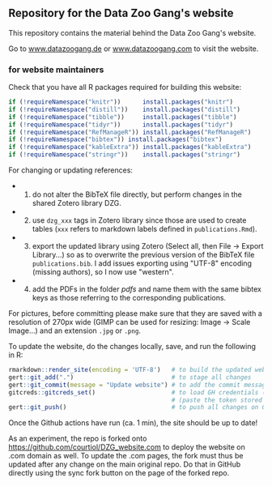 ## Repository for the Data Zoo Gang's website

This repository contains the material behind the Data Zoo Gang's website.

Go to www.datazoogang.de or www.datazoogang.com to visit the website.

### for website maintainers

Check that you have all R packages required for building this website:

```r
if (!requireNamespace("knitr"))      install.packages("knitr")
if (!requireNamespace("distill"))    install.packages("distill")
if (!requireNamespace("tibble"))     install.packages("tibble")
if (!requireNamespace("tidyr"))      install.packages("tidyr")
if (!requireNamespace("RefManageR")) install.packages("RefManageR")
if (!requireNamespace("bibtex")) install.packages("bibtex")
if (!requireNamespace("kableExtra")) install.packages("kableExtra")
if (!requireNamespace("stringr"))    install.packages("stringr")
```

For changing or updating references: 

- 1. do not alter the BibTeX file directly, but perform changes in the shared Zotero library DZG.
- 2. use `dzg_xxx` tags in Zotero library since those are used to create tables (`xxx` refers to markdown labels defined in `publications.Rmd`).
- 3. export the updated library using Zotero (Select all, then File -> Export Library...) so as to overwrite the previous version of the BibTeX file `publications.bib`. I add issues exporting using "UTF-8" encoding (missing authors), so I now use "western".
- 4. add the PDFs in the folder *pdfs* and name them with the same bibtex keys as those referring to the corresponding publications.

For pictures, before committing please make sure that they are saved with a resolution of 270px wide (GIMP can be used for resizing: Image -> Scale Image...) and an extension `.jpg` or `.png`.

To update the website, do the changes locally, save, and run the following in R:

```r
rmarkdown::render_site(encoding = 'UTF-8')   # to build the updated website
gert::git_add(".")                           # to stage all changes
gert::git_commit(message = "Update website") # to add the commit message
gitcreds::gitcreds_set()                     # to load GH credentials (if using token system)
                                             # (paste the token stored in my_GH_token.txt)
gert::git_push()                             # to push all changes on GitHub
```

Once the Github actions have run (ca. 1 min), the site should be up to date!

As an experiment, the repo is forked onto https://github.com/courtiol/DZG_website.com to deploy the website on .com domain as well.
To update the .com pages, the fork must thus be updated after any change on the main original repo.
Do that in GitHub directly using the sync fork button on the page of the forked repo.

